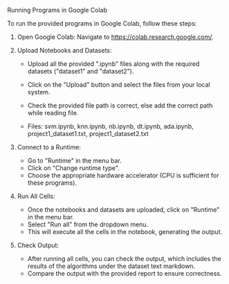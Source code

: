 Running Programs in Google Colab

To run the provided programs in Google Colab, follow these steps:

1. Open Google Colab: Navigate to https://colab.research.google.com/.

2. Upload Notebooks and Datasets:
   - Upload all the provided ".ipynb" files along with the required datasets ("dataset1" and "dataset2").
   - Click on the "Upload" button and select the files from your local system.
   - Check the provided file path is correct, else add the correct path while reading file.

   - Files: svm.ipynb, knn.ipynb, nb.ipynb, dt.ipynb, ada.ipynb, project1_dataset1.txt, project1_dataset2.txt

3. Connect to a Runtime:
   - Go to "Runtime" in the menu bar.
   - Click on "Change runtime type".
   - Choose the appropriate hardware accelerator (CPU is sufficient for these programs).

4. Run All Cells:
   - Once the notebooks and datasets are uploaded, click on "Runtime" in the menu bar.
   - Select "Run all" from the dropdown menu.
   - This will execute all the cells in the notebook, generating the output.

5. Check Output:
   - After running all cells, you can check the output, which includes the results of the algorithms under the dataset text markdown.
   - Compare the output with the provided report to ensure correctness.
